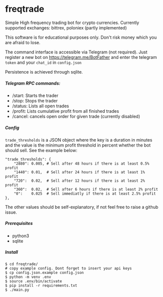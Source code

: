 # freqtrade
Simple High frequency trading bot for crypto currencies.
Currently supported exchanges: bittrex, poloniex (partly implemented)

This software is for educational purposes only.
Don't risk money which you are afraid to lose.

The command interface is accessible via Telegram (not required).
Just register a new bot on https://telegram.me/BotFather
and enter the telegram `token` and your `chat_id` in `config.json`

Persistence is achieved through sqlite.

##### Telegram RPC commands:
* /start: Starts the trader
* /stop: Stops the trader
* /status: Lists all open trades
* /profit: Lists cumulative profit from all finished trades
* /cancel: cancels open order for given trade (currently disabled)

##### Config
`trade_thresholds` is a JSON object where the key is a duration
in minutes and the value is the minimum profit threshold in
percent whether the bot should sell. See the example below:

```
"trade_thresholds": {
    "2880": 0.005, # Sell after 48 hours if there is at least 0.5% profit
    "1440": 0.01,  # Sell after 24 hours if there is at least 1% profit
    "720":  0.02,  # Sell after 12 hours if there is at least 2% profit
    "360":  0.02,  # Sell after 6 hours if there is at least 2% profit
    "0":    0.025  # Sell immediatly if there is at least 2.5% profit
},
```


The other values should be self-explanatory,
if not feel free to raise a github issue.

##### Prerequisites
* python3
* sqlite

##### Install
```
$ cd freqtrade/
# copy example config. Dont forget to insert your api keys
$ cp config.json.example config.json
$ python -m venv .env
$ source .env/bin/activate
$ pip install -r requirements.txt
$ ./main.py
```
